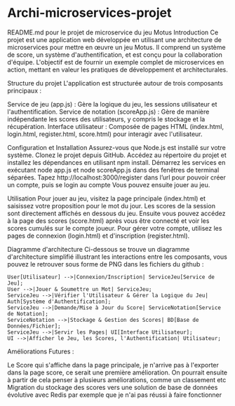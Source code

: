 # Archi-microservices-projet

README.md pour le projet de microservice du jeu Motus
Introduction
Ce projet est une application web développée en utilisant une architecture de microservices pour mettre en œuvre un jeu Motus. Il comprend un système de score, un système d'authentification, et est conçu pour la collaboration d'équipe. L'objectif est de fournir un exemple complet de microservices en action, mettant en valeur les pratiques de développement et architecturales.

Structure du projet
L'application est structurée autour de trois composants principaux :

Service de jeu (app.js) : Gère la logique du jeu, les sessions utilisateur et l'authentification.
Service de notation (scoreApp.js) : Gère de manière indépendante les scores des utilisateurs, y compris le stockage et la récupération.
Interface utilisateur : Composée de pages HTML (index.html, login.html, register.html, score.html) pour interagir avec l'utilisateur.

Configuration et Installation
Assurez-vous que Node.js est installé sur votre système.
Clonez le projet depuis GitHub.
Accédez au répertoire du projet et installez les dépendances en utilisant npm install.
Démarrez les services en exécutant node app.js et node scoreApp.js dans des fenêtres de terminal séparées.
Tapez http://localhost:3000/register dans l’url pour pouvoir créer un compte, puis se login au compte
Vous pouvez ensuite jouer au jeu.

Utilisation
Pour jouer au jeu, visitez la page principale (index.html) et saisissez votre proposition pour le mot du jour.
Les scores de la session sont directement affichés en dessous du jeu.
Ensuite vous pouvez  accédez à la page des scores (score.html) après vous être connecté et voir les scores cumulés sur le compte joueur.
Pour gérer votre compte, utilisez les pages de connexion (login.html) et d'inscription (register.html).

Diagramme d'architecture
Ci-dessous se trouve un diagramme d'architecture simplifié illustrant les interactions entre les composants, vous pouvez le retrouver sous forme de PNG dans les fichiers du github :

    User[Utilisateur] -->|Connexion/Inscription| ServiceJeu[Service de Jeu];
    User -->|Jouer & Soumettre un Mot| ServiceJeu;
    ServiceJeu -->|Vérifier l'Utilisateur & Gérer la Logique du Jeu| Auth[Système d'Authentification];
    ServiceJeu -->|Demande/Mise à Jour du Score| ServiceNotation[Service de Notation];
    ServiceNotation -->|Stockage & Gestion des Scores| BD[Base de Données/Fichier];
    ServiceJeu -->|Servir les Pages| UI[Interface Utilisateur];
    UI -->|Afficher le Jeu, les Scores, l'Authentification| Utilisateur;




Améliorations Futures :

Le Score qui s'affiche dans la page principale, je n'arrive pas à l'exporter dans la page score, ce serait une première amélioration.
On pourrait ensuite à partir de cela penser à plusieurs améliorations, comme un classement etc
Migration du stockage des scores vers une solution de base de données évolutive avec Redis par exemple que je n'ai pas réussi à faire fonctionner
